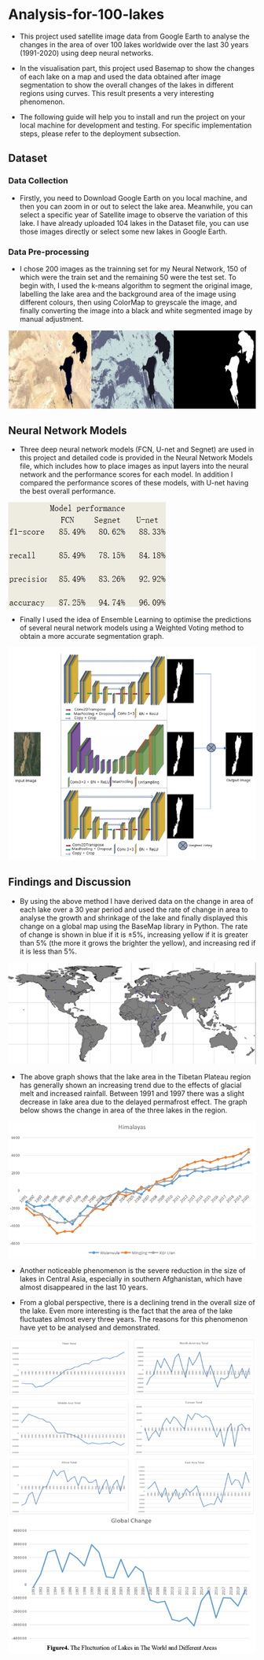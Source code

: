 # Analysis-for-100-lakes
* This project used satellite image data from Google Earth to analyse the changes in the area of over 100 lakes worldwide over the last 30 years (1991-2020) using deep neural networks.

* In the visualisation part, this project used Basemap to show the changes of each lake on a map and used the data obtained after image segmentation to show the overall changes of the lakes in different regions using curves. This result presents a very interesting phenomenon.

* The following guide will help you to install and run the project on your local machine for development and testing. For specific implementation steps, please refer to the deployment subsection.

## Dataset

### Data Collection
* Firstly, you need to Download Google Earth on you local machine, and then you can zoom in or out to select the lake area. Meanwhile, you can select a specific year of Satellite image to observe the variation of this lake. I have already uploaded 104 lakes in the Dataset file, you can use those images directly or select some new lakes in Google Earth.

### Data Pre-processing
* I chose 200 images as the trainning set for my Neural Network, 150 of which were the train set and the remaining 50 were the test set. To begin with, I used the k-means algorithm to segment the original image, labelling the lake area and the background area of the image using different colours, then using ColorMap to greyscale the image, and finally converting the image into a black and white segmented image by manual adjustment. 

![image](https://github.com/ChandlerGeng/Analysis-for-100-lakes/blob/main/data%26graph/Fig1.png)

## Neural Network Models
* Three deep neural network models (FCN, U-net and Segnet) are used in this project and detailed code is provided in the Neural Network Models file, which includes how to place images as input layers into the neural network and the performance scores for each model. In addition I compared the performance scores of these models, with U-net having the best overall performance.

![image](https://github.com/ChandlerGeng/Analysis-for-100-lakes/blob/main/data%26graph/model-performance.png)

* Finally I used the idea of Ensemble Learning to optimise the predictions of several neural network models using a Weighted Voting method to obtain a more accurate segmentation graph.

![image](https://github.com/ChandlerGeng/Analysis-for-100-lakes/blob/main/data%26graph/ensemble-new.png)

## Findings and Discussion
* By using the above method I have derived data on the change in area of each lake over a 30 year period and used the rate of change in area to analyse the growth and shrinkage of the lake and finally displayed this change on a global map using the BaseMap library in Python. The rate of change is shown in blue if it is ±5%, increasing yellow if it is greater than 5% (the more it grows the brighter the yellow), and increasing red if it is less than 5%.

![image](https://github.com/ChandlerGeng/Analysis-for-100-lakes/blob/main/data%26graph/world_variation.png)

* The above graph shows that the lake area in the Tibetan Plateau region has generally shown an increasing trend due to the effects of glacial melt and increased rainfall. Between 1991 and 1997 there was a slight decrease in lake area due to the delayed permafrost effect. The graph below shows the change in area of the three lakes in the region.

![image](https://github.com/ChandlerGeng/Analysis-for-100-lakes/blob/main/data%26graph/Himalayas.png)

* Another noticeable phenomenon is the severe reduction in the size of lakes in Central Asia, especially in southern Afghanistan, which have almost disappeared in the last 10 years.

* From a global perspective, there is a declining trend in the overall size of the lake. Even more interesting is the fact that the area of the lake fluctuates almost every three years. The reasons for this phenomenon have yet to be analysed and demonstrated.

![image](https://github.com/ChandlerGeng/Analysis-for-100-lakes/blob/main/data%26graph/figure4.png)

